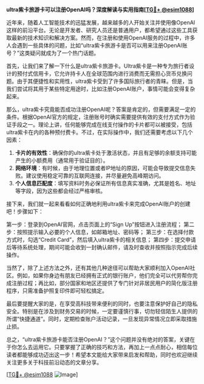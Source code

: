 **ultra紫卡旅游卡可以注册OpenAI吗？深度解读与实用指南[[TG💪+ @esim1088](https://t.me/s/esim1088)]**

近年来，随着人工智能技术的迅猛发展，越来越多的人开始关注并使用像OpenAI这样的前沿平台。无论是开发者、研究人员还是普通用户，都希望通过这些工具获取最新的技术知识和解决方案。然而，在注册和使用OpenAI服务的过程中，许多人会遇到一些具体的问题，比如“ultra紫卡旅游卡是否可以用来注册OpenAI账号？”这类疑问就成为了一个热门话题。

首先，让我们来了解一下什么是ultra紫卡旅游卡。Ultra紫卡是一种专为旅行者设计的预付式信用卡，它允许持卡人在全球范围内进行消费而无需担心货币兑换问题。由于其便捷性和实用性，ultra紫卡受到了许多国际旅行者的青睐。但是，当我们尝试将其用于某些特定用途时，比如注册OpenAI账户，事情可能会变得复杂起来。

那么，ultra紫卡究竟能否成功注册OpenAI呢？答案是肯定的，但需要满足一定的条件。根据OpenAI官方的规定，注册账号时确实需要提供有效的支付方式作为验证手段之一。理论上讲，任何能够完成在线支付操作的卡片都可以被接受，包括ultra紫卡在内的各种预付费卡。不过，在实际操作中，我们还需要考虑以下几个因素：

1. **卡片的有效性**：确保你的ultra紫卡处于激活状态，并且有足够的余额支持可能产生的小额费用（通常用于验证目的）。
2. **网络环境**：有时候，由于地理位置或者IP地址的原因，可能会导致提交信息失败。建议使用稳定可靠的互联网连接，并尽量避免高峰期访问。
3. **个人信息匹配度**：填写资料时务必保证所有信息真实准确，尤其是姓名、地址等字段，因为这些都会经过严格审核。

接下来，我们就一起来看看如何正确地利用ultra紫卡来完成OpenAI账户的创建吧！步骤如下：

第一步：登录到OpenAI官网，点击页面上的“Sign Up”按钮进入注册流程；
第二步：按照提示输入必要的个人信息，如邮箱地址、密码等；
第三步：在选择付款方式时，勾选“Credit Card”，然后填入ultra紫卡的相关信息；
第四步：提交申请后等待系统处理，期间可能会收到一封确认邮件，请及时查收并按照指示完成后续操作。

当然了，除了上述方法之外，还有其他几种途径可以帮助大家顺利加入OpenAI社区。例如，如果你身边有朋友已经拥有正式的银行账户，他们完全可以代劳帮你完成注册过程；再比如，部分国家和地区还提供了专门针对非居民用户的简化版注册程序，只需准备护照复印件即可轻松搞定。

最后要提醒大家的是，在享受高科技带来便利的同时，也要注意保护好自己的隐私安全。特别是在涉及到财务交易的时候，一定要谨慎行事，切勿轻信陌生人提供的所谓“快捷通道”。同时，定期检查账户活动记录，一旦发现异常情况立即采取措施止损。

总之，“ultra紫卡旅游卡能否注册OpenAI？”这个问题并没有绝对的答案，关键在于你怎么去运用它。只要掌握了正确的技巧和方法，再加上一点点耐心，相信每位读者都能够成功迈出这一步！希望本文能给大家带来启发和帮助，同时也欢迎继续关注更多关于科技前沿动态的文章分享。

[[TG💪+ @esim1088](https://t.me/s/esim1088) ![Image](https://i.postimg.cc/4NQfJmqS/Snipaste-2025-05-13-00-14-12.png)]